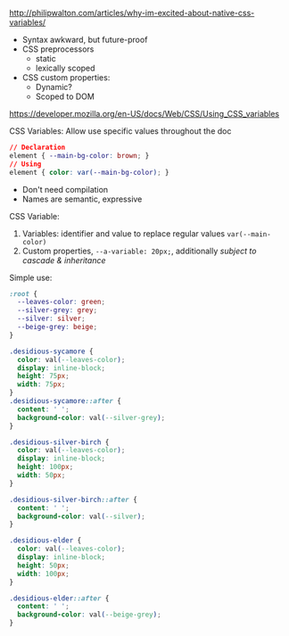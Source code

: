 http://philipwalton.com/articles/why-im-excited-about-native-css-variables/

* Syntax awkward, but future-proof
* CSS preprocessors
  * static
  * lexically scoped
* CSS custom properties:
  * Dynamic?
  * Scoped to DOM
  
https://developer.mozilla.org/en-US/docs/Web/CSS/Using_CSS_variables

CSS Variables: Allow use specific values throughout the doc
  
  ```css
  // Declaration
  element { --main-bg-color: brown; }
  // Using
  element { color: var(--main-bg-color); }
  ```
  * Don't need compilation
  * Names are semantic, expressive
  
  
CSS Variable:

1. Variables: identifier and value to replace regular values `var(--main-color)`
1. Custom properties, `--a-variable: 20px;`, additionally *subject to cascade & inheritance*

Simple use:

```css
:root {
  --leaves-color: green;
  --silver-grey: grey;
  --silver: silver;
  --beige-grey: beige;
}

.desidious-sycamore {
  color: val(--leaves-color);
  display: inline-block;
  height: 75px;
  width: 75px;
}
.desidious-sycamore::after {
  content: ' ';
  background-color: val(--silver-grey);
}

.desidious-silver-birch {
  color: val(--leaves-color);
  display: inline-block;
  height: 100px;
  width: 50px;
}

.desidious-silver-birch::after {
  content: ' ';
  background-color: val(--silver);
}

.desidious-elder {
  color: val(--leaves-color);
  display: inline-block;
  height: 50px;
  width: 100px;
}

.desidious-elder::after {
  content: ' ';
  background-color: val(--beige-grey);
}
```
